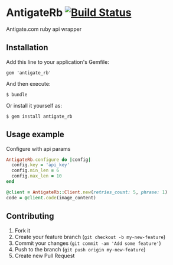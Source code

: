 # AntigateRb [![Build Status](https://secure.travis-ci.org/pomnikita/antigate_rb.png)](http://travis-ci.org/pomnikita/antigate_rb)

Antigate.com ruby api wrapper

## Installation

Add this line to your application's Gemfile:

    gem 'antigate_rb'

And then execute:

    $ bundle

Or install it yourself as:

    $ gem install antigate_rb

## Usage example

Configure with api params

```ruby
AntigateRb.configure do |config|
  config.key = 'api_key'
  config.min_len = 6
  config.max_len = 10
end
```

```ruby
@client = AntigateRb::Client.new(retries_count: 5, phrase: 1)
code = @client.code(image_content)
```

## Contributing

1. Fork it
2. Create your feature branch (`git checkout -b my-new-feature`)
3. Commit your changes (`git commit -am 'Add some feature'`)
4. Push to the branch (`git push origin my-new-feature`)
5. Create new Pull Request
